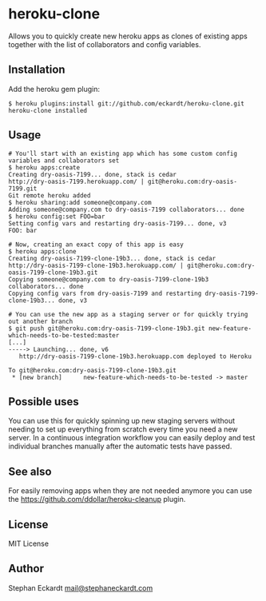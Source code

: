 # heroku-clone

Allows you to quickly create new heroku apps as clones of existing apps together with the list of collaborators and config variables.

## Installation

Add the heroku gem plugin:

    $ heroku plugins:install git://github.com/eckardt/heroku-clone.git
    heroku-clone installed


## Usage

    # You'll start with an existing app which has some custom config variables and collaborators set
    $ heroku apps:create
    Creating dry-oasis-7199... done, stack is cedar
    http://dry-oasis-7199.herokuapp.com/ | git@heroku.com:dry-oasis-7199.git
    Git remote heroku added
    $ heroku sharing:add someone@company.com
    Adding someone@company.com to dry-oasis-7199 collaborators... done
    $ heroku config:set FOO=bar
    Setting config vars and restarting dry-oasis-7199... done, v3
    FOO: bar

    # Now, creating an exact copy of this app is easy
    $ heroku apps:clone
    Creating dry-oasis-7199-clone-19b3... done, stack is cedar
    http://dry-oasis-7199-clone-19b3.herokuapp.com/ | git@heroku.com:dry-oasis-7199-clone-19b3.git
    Copying someone@company.com to dry-oasis-7199-clone-19b3 collaborators... done
    Copying config vars from dry-oasis-7199 and restarting dry-oasis-7199-clone-19b3... done, v3

    # You can use the new app as a staging server or for quickly trying out another branch
    $ git push git@heroku.com:dry-oasis-7199-clone-19b3.git new-feature-which-needs-to-be-tested:master
    [...]
    -----> Launching... done, v6
       http://dry-oasis-7199-clone-19b3.herokuapp.com deployed to Heroku

    To git@heroku.com:dry-oasis-7199-clone-19b3.git
     * [new branch]      new-feature-which-needs-to-be-tested -> master

## Possible uses

You can use this for quickly spinning up new staging servers without needing to set up everything from scratch every time you need a new server. In a continuous integration workflow you can easily deploy and test individual branches manually after the automatic tests have passed.

## See also

For easily removing apps when they are not needed anymore you can use the https://github.com/ddollar/heroku-cleanup plugin.

## License

MIT License

## Author

Stephan Eckardt <mail@stephaneckardt.com>